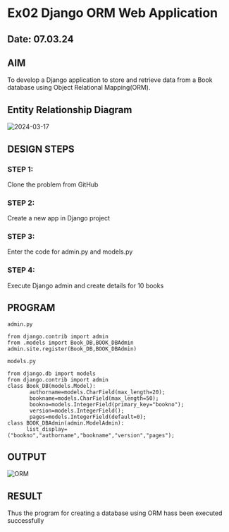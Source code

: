 # Ex02 Django ORM Web Application
## Date: 07.03.24

## AIM
To develop a Django application to store and retrieve data from a Book database using Object Relational Mapping(ORM).

## Entity Relationship Diagram 




![2024-03-17](https://github.com/IMRAAN2005/ORM/assets/149347407/6c99eca8-1213-4029-b06a-3c5c65db4f89)




## DESIGN STEPS

### STEP 1:
Clone the problem from GitHub

### STEP 2:
Create a new app in Django project

### STEP 3:
Enter the code for admin.py and models.py

### STEP 4:
Execute Django admin and create details for 10 books

## PROGRAM
```
admin.py

from django.contrib import admin
from .models import Book_DB,BOOK_DBAdmin
admin.site.register(Book_DB,BOOK_DBAdmin)

models.py

from django.db import models
from django.contrib import admin
class Book_DB(models.Model):
       authorname=models.CharField(max_length=20);
       bookname=models.CharField(max_length=50);
       bookno=models.IntegerField(primary_key="bookno");
       version=models.IntegerField();
       pages=models.IntegerField(default=0);
class BOOK_DBAdmin(admin.ModelAdmin):
      list_display=("bookno","authorname","bookname","version","pages");
```

## OUTPUT

![ORM](https://github.com/IMRAAN2005/ORM/assets/149347407/d3b71073-d955-4e1b-b4e9-88d7e2fcb18f)



## RESULT
Thus the program for creating a database using ORM hass been executed successfully
